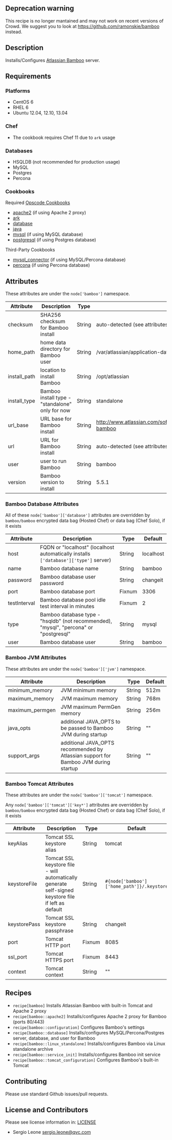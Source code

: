 ## Deprecation warning

This recipe is no longer mantained and may not work on recent versions of Crowd.
We suggest you to look at https://github.com/ramonskie/bamboo instead.

## Description

Installs/Configures [Atlassian Bamboo](https://www.atlassian.com/software/bamboo/) server.

## Requirements

### Platforms

* CentOS 6
* RHEL 6
* Ubuntu 12.04, 12.10, 13.04

### Chef

* The cookbook requires Chef 11 due to `ark` usage

### Databases

* HSQLDB (not recommended for production usage)
* MySQL
* Postgres
* Percona

### Cookbooks

Required [Opscode Cookbooks](https://github.com/opscode-cookbooks/)

* [apache2](https://github.com/opscode-cookbooks/apache2) (if using Apache 2 proxy)
* [ark](https://github.com/opscode-cookbooks/ark)
* [database](https://github.com/opscode-cookbooks/database)
* [java](https://github.com/opscode-cookbooks/java)
* [mysql](https://github.com/opscode-cookbooks/mysql) (if using MySQL database)
* [postgresql](https://github.com/opscode-cookbooks/postgresql) (if using Postgres database)

Third-Party Cookbooks

* [mysql_connector](https://github.com/bflad/chef-mysql_connector) (if using MySQL/Percona database)
* [percona](https://github.com/phlipper/chef-percona) (if using Percona database)

## Attributes

These attributes are under the `node['bamboo']` namespace.

Attribute | Description | Type | Default
----------|-------------|------|--------
checksum | SHA256 checksum for Bamboo install | String | auto-detected (see attributes/default.rb)
home_path | home data directory for Bamboo user | String | /var/atlassian/application-data/bamboo
install_path | location to install Bamboo | String | /opt/atlassian
install_type | Bamboo install type - "standalone" only for now | String | standalone
url_base | URL base for Bamboo install | String | http://www.atlassian.com/software/bamboo/downloads/binary/atlassian-bamboo
url | URL for Bamboo install | String | auto-detected (see attributes/default.rb)
user | user to run Bamboo | String | bamboo
version | Bamboo version to install | String | 5.5.1

### Bamboo Database Attributes

All of these `node['bamboo']['database']` attributes are overridden by `bamboo/bamboo` encrypted data bag (Hosted Chef) or data bag (Chef Solo), if it exists

Attribute | Description | Type | Default
----------|-------------|------|--------
host | FQDN or "localhost" (localhost automatically installs `['database']['type']` server) | String | localhost
name | Bamboo database name | String | bamboo
password | Bamboo database user password | String | changeit
port | Bamboo database port | Fixnum | 3306
testInterval | Bamboo database pool idle test interval in minutes | Fixnum | 2
type | Bamboo database type - "hsqldb" (not recommended), "mysql", "percona" or "postgresql" | String | mysql
user | Bamboo database user | String | bamboo

### Bamboo JVM Attributes

These attributes are under the `node['bamboo']['jvm']` namespace.

Attribute | Description | Type | Default
----------|-------------|------|--------
minimum_memory | JVM minimum memory | String | 512m
maximum_memory | JVM maximum memory | String | 768m
maximum_permgen | JVM maximum PermGen memory | String | 256m
java_opts | additional JAVA_OPTS to be passed to Bamboo JVM during startup | String | ""
support_args | additional JAVA_OPTS recommended by Atlassian support for Bamboo JVM during startup | String | ""

### Bamboo Tomcat Attributes

These attributes are under the `node['bamboo']['tomcat']` namespace.

Any `node['bamboo']['tomcat']['key*']` attributes are overridden by `bamboo/bamboo` encrypted data bag (Hosted Chef) or data bag (Chef Solo), if it exists

Attribute | Description | Type | Default
----------|-------------|------|--------
keyAlias | Tomcat SSL keystore alias | String | tomcat
keystoreFile | Tomcat SSL keystore file - will automatically generate self-signed keystore file if left as default | String | `#{node['bamboo']['home_path']}/.keystore`
keystorePass | Tomcat SSL keystore passphrase | String | changeit
port | Tomcat HTTP port | Fixnum | 8085
ssl_port | Tomcat HTTPS port | Fixnum | 8443
context | Tomcat context | String | ""

## Recipes

* `recipe[bamboo]` Installs Atlassian Bamboo with built-in Tomcat and Apache 2 proxy
* `recipe[bamboo::apache2]` Installs/configures Apache 2 proxy for Bamboo (ports 80/443)
* `recipe[bamboo::configuration]` Configures Bamboo's settings
* `recipe[bamboo::database]` Installs/configures MySQL/Percona/Postgres server, database, and user for Bamboo
* `recipe[bamboo::linux_standalone]` Installs/configures Bamboo via Linux standalone archive
* `recipe[bamboo::service_init]` Installs/configures Bamboo init service
* `recipe[bamboo::tomcat_configuration]` Configures Bamboo's built-in Tomcat

## Contributing

Please use standard Github issues/pull requests.

## License and Contributors

Please see license information in: [LICENSE](LICENSE)

* Sergio Leone <sergio.leone@qvc.com>
